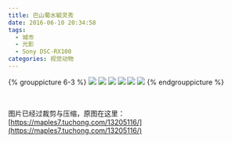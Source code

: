 ```yaml
---
title: 巴山蜀水毓灵秀
date: 2016-06-10 20:34:58
tags:
  - 城市
  - 光影
  - Sony DSC-RX100
categories: 视觉动物
---
```

{% grouppicture 6-3 %}
![](http://oc3nlt0h2.bkt.clouddn.com/01663.gif)
![](http://oc3nlt0h2.bkt.clouddn.com/01729.gif)
![](http://oc3nlt0h2.bkt.clouddn.com/01655.gif)
![](http://oc3nlt0h2.bkt.clouddn.com/01684.gif)
![](http://oc3nlt0h2.bkt.clouddn.com/01703.gif)
![](http://oc3nlt0h2.bkt.clouddn.com/01984.gif)
{% endgrouppicture %}

<!-- more -->

<br />

图片已经过裁剪与压缩，原图在这里：[https://maples7.tuchong.com/13205116/](https://maples7.tuchong.com/13205116/)
